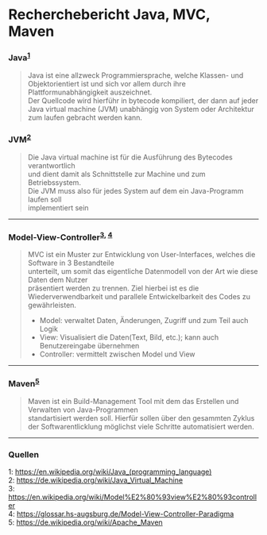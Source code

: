 # **Recherchebericht Java, MVC, Maven**



### Java<sup>[1](#ref_java)</sup>
> Java ist eine allzweck Programmiersprache, welche Klassen- und Objektorientiert ist 
> und sich vor allem durch ihre Plattformunabhängigkeit auszeichnet.  
> Der Quellcode wird hierführ in bytecode kompiliert, der dann auf jeder Java virtual machine (JVM)
> unabhängig von System oder Architektur zum laufen gebracht werden kann.  

### JVM<sup>[2](#ref_jvm)</sup>
> Die Java virtual machine ist für die Ausführung des Bytecodes verantwortlich  
> und dient damit als Schnittstelle zur Machine und zum Betriebssystem.  
> Die JVM muss also für jedes System auf dem ein Java-Programm laufen soll  
> implementiert sein

------

### Model-View-Controller<sup>[3](#ref_mvc1), [4](#ref_mvc2)</sup>
> MVC ist ein Muster zur Entwicklung von User-Interfaces, welches die Software in 3 Bestandteile  
> unterteilt, um somit das eigentliche Datenmodell von der Art wie diese Daten dem Nutzer  
> präsentiert werden zu trennen. 
> Ziel hierbei ist es die Wiederverwendbarkeit und parallele Entwickelbarkeit des Codes zu  
> gewährleisten.
> * Model: verwaltet Daten, Änderungen, Zugriff und zum Teil auch Logik
> * View: Visualisiert die Daten(Text, Bild, etc.); kann auch Benutzereingabe übernehmen
> * Controller: vermittelt zwischen Model und View

-----

### Maven<sup>[5](#ref_maven)</sup>
> Maven ist ein Build-Management Tool mit dem das Erstellen und Verwalten von Java-Programmen  
> standartisiert werden soll. Hierfür sollen über den gesammten Zyklus der Softwarentlicklung
> möglichst viele Schritte automatisiert werden.


-----

### Quellen

<a name="ref_java">1</a>: https://en.wikipedia.org/wiki/Java_(programming_language)  
<a name="ref_jvm">2</a>: https://de.wikipedia.org/wiki/Java_Virtual_Machine  
<a name="ref_mvc1">3</a>: https://en.wikipedia.org/wiki/Model%E2%80%93view%E2%80%93controller  
<a name="ref_mvc2">4</a>: https://glossar.hs-augsburg.de/Model-View-Controller-Paradigma  
<a name="ref_maven">5</a>: https://de.wikipedia.org/wiki/Apache_Maven  